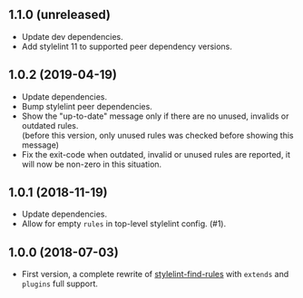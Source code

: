 ## 1.1.0 (unreleased)
- Update dev dependencies.
- Add stylelint 11 to supported peer dependency versions.

## 1.0.2 (2019-04-19)
- Update dependencies.
- Bump stylelint peer dependencies.
- Show the "up-to-date" message only if there are no unused, invalids or outdated rules.  
  (before this version, only unused rules was checked before showing this message)
- Fix the exit-code when outdated, invalid or unused rules are reported, it will now be non-zero in this situation.

## 1.0.1 (2018-11-19)
- Update dependencies.
- Allow for empty `rules` in top-level stylelint config. (#1).

## 1.0.0 (2018-07-03)
- First version, a complete rewrite of [stylelint-find-rules](https://github.com/alexilyaev/stylelint-find-rules) 
  with `extends` and `plugins` full support.
